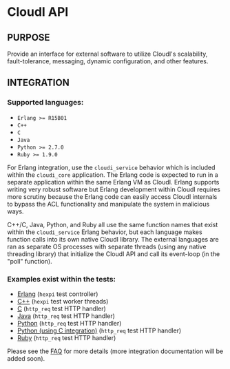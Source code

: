 # CloudI API

## PURPOSE

Provide an interface for external software to utilize CloudI's scalability,
fault-tolerance, messaging, dynamic configuration, and other features.

## INTEGRATION

### Supported languages:

* `Erlang >= R15B01`
* `C++`
* `C`
* `Java`
* `Python >= 2.7.0`
* `Ruby >= 1.9.0`

For Erlang integration, use the `cloudi_service` behavior which is included
within the `cloudi_core` application.  The Erlang code is expected to run
in a separate application within the same Erlang VM as CloudI.  Erlang
supports writing very robust software but Erlang development within CloudI
requires more scrutiny because the Erlang code can easily access CloudI
internals to bypass the ACL functionality and manipulate the system in
malicious ways.

C++/C, Java, Python, and Ruby all use the same function names that exist within
the `cloudi_service` Erlang behavior, but each language makes function calls
into its own native CloudI library.  The external languages are ran as separate
OS processes with separate threads (using any native threading library) that
initialize the CloudI API and call its event-loop (in the "poll" function).

### Examples exist within the tests:

* [Erlang](https://github.com/okeuday/CloudI/blob/master/src/tests/hexpi/src/cloudi_service_hexpi.erl) (`hexpi` test controller)
* [C++](https://github.com/okeuday/CloudI/blob/master/src/tests/hexpi/cxx_src/main.cpp) (`hexpi` test worker threads)
* [C](https://github.com/okeuday/CloudI/blob/master/src/tests/http_req/c_src/main.c) (`http_req` test HTTP handler)
* [Java](https://github.com/okeuday/CloudI/tree/master/src/tests/http_req/org/cloudi/tests/http_req) (`http_req` test HTTP handler)
* [Python](https://github.com/okeuday/CloudI/blob/master/src/tests/http_req/http_req.py) (`http_req` test HTTP handler)
* [Python (using C integration)](https://github.com/okeuday/CloudI/blob/master/src/tests/http_req/http_req_c.py) (`http_req` test HTTP handler)
* [Ruby](https://github.com/okeuday/CloudI/blob/master/src/tests/http_req/http_req.rb) (`http_req` test HTTP handler)

Please see the [FAQ](http://cloudi.org/faq.html) for more details
(more integration documentation will be added soon).

